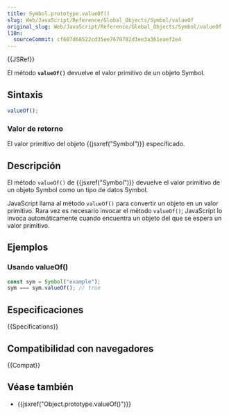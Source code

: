 ```yaml
---
title: Symbol.prototype.valueOf()
slug: Web/JavaScript/Reference/Global_Objects/Symbol/valueOf
original_slug: Web/JavaScript/Reference/Global_Objects/Symbol/valueOf
l10n:
  sourceCommit: cf607d68522cd35ee7670782d3ee3a361eaef2e4
---
```


{{JSRef}}

El método **`valueOf()`** devuelve el valor primitivo de un objeto Symbol.

## Sintaxis

```js
valueOf();
```

### Valor de retorno

El valor primitivo del objeto {{jsxref("Symbol")}} especificado.

## Descripción

El método `valueOf()` de {{jsxref("Symbol")}} devuelve el valor primitivo de un objeto Symbol como un tipo de datos Symbol.

JavaScript llama al método `valueOf()` para convertir un objeto en un valor primitivo. Rara vez es necesario invocar el método `valueOf()`; JavaScript lo invoca automáticamente cuando encuentra un objeto del que se espera un valor primitivo.

## Ejemplos

### Usando valueOf()

```js
const sym = Symbol("example");
sym === sym.valueOf(); // true
```

## Especificaciones

{{Specifications}}

## Compatibilidad con navegadores

{{Compat}}

## Véase también

- {{jsxref("Object.prototype.valueOf()")}}
